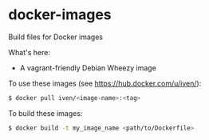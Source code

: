 docker-images
=============

Build files for Docker images

What's here:

* A vagrant-friendly Debian Wheezy image

To use these images (see https://hub.docker.com/u/iven/):

```bash
$ docker pull iven/<image-name>:<tag>
```
To build these images:

```bash
$ docker build -t my_image_name <path/to/Dockerfile>
```
